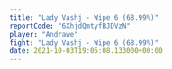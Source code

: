 ```yaml
---
title: "Lady Vashj - Wipe 6 (68.99%)"
reportCode: "6XhjdQmtyfBJDVzN"
player: "Andrawe"
fight: "Lady Vashj - Wipe 6 (68.99%)"
date: 2021-10-03T19:05:08.133000+00:00
---
```

